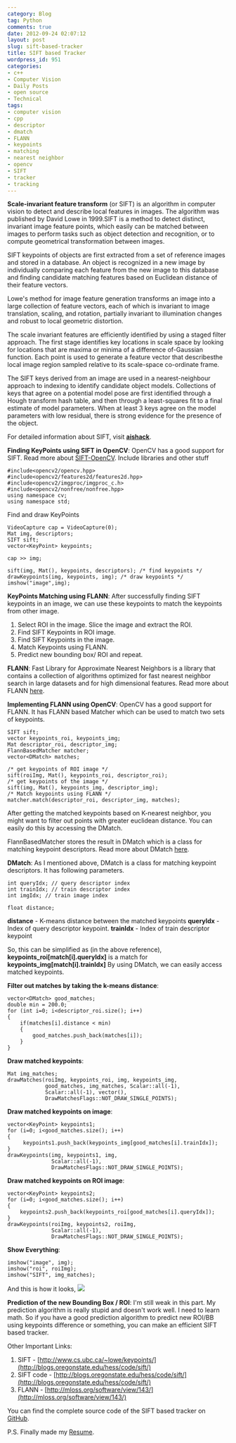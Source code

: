 ```yaml
---
category: Blog
tag: Python
comments: true
date: 2012-09-24 02:07:12
layout: post
slug: sift-based-tracker
title: SIFT based Tracker
wordpress_id: 951
categories:
- c++
- Computer Vision
- Daily Posts
- open source
- Technical
tags:
- computer vision
- cpp
- descriptor
- dmatch
- FLANN
- keypoints
- matching
- nearest neighbor
- opencv
- SIFT
- tracker
- tracking
---
```


**Scale-invariant feature transform** (or SIFT) is an algorithm in computer vision to detect and describe local features in images. The algorithm was published by David Lowe in 1999.SIFT is a method to detect distinct, invariant image feature points, which easily can be matched between images to perform tasks such as object detection and recognition, or to compute geometrical transformation between images.

SIFT keypoints of objects are first extracted from a set of reference images and stored in a database. An object is recognized in a new image by individually comparing each feature from the new image to this database and finding candidate matching features based on Euclidean distance of their feature vectors.

Lowe's method for image feature generation transforms an image into a large collection of feature vectors, each of which is invariant to image translation, scaling, and rotation, partially invariant to illumination changes and robust to local geometric distortion.

The scale invariant features are efficiently identified by using a staged filter approach. The first stage identifies key locations in scale space by looking for locations that are maxima or minima of a difference of-Gaussian function. Each point is used to generate a feature vector that describesthe local image region sampled relative to its scale-space co-ordinate frame.

The SIFT keys derived from an image are used in a nearest-neighbour approach to indexing to identify candidate object models. Collections of keys that agree on a potential model pose are first identified through a Hough transform hash table, and then through a least-squares fit to a final estimate of model parameters. When at least 3 keys agree on the model parameters with low residual, there is strong evidence for the presence of the object.

For detailed information about SIFT, visit **[aishack](http://www.aishack.in/2010/05/sift-scale-invariant-feature-transform/)**.

**Finding KeyPoints using SIFT in OpenCV**:
OpenCV has a good support for SIFT. Read more about [SIFT-OpenCV](http://docs.opencv.org/modules/nonfree/doc/feature_detection.html?highlight=sift).
Include libraries and other stuff
    
    #include<opencv2/opencv.hpp>
    #include<opencv2/features2d/features2d.hpp>
    #include<opencv2/imgproc/imgproc_c.h>
    #include<opencv2/nonfree/nonfree.hpp>
    using namespace cv;
    using namespace std;




Find and draw KeyPoints
    
    VideoCapture cap = VideoCapture(0);
    Mat img, descriptors;
    SIFT sift;
    vector<KeyPoint> keypoints;
    
    cap >> img;
    
    sift(img, Mat(), keypoints, descriptors); /* find keypoints */
    drawKeypoints(img, keypoints, img); /* draw keypoints */
    imshow("image",img);




**KeyPoints Matching using FLANN**:
After successfully finding SIFT keypoints in an image, we can use these keypoints to match the keypoints from other image.

1. Select ROI in the image. Slice the image and extract the ROI.
2. Find SIFT Keypoints in ROI image.
3. Find SIFT Keypoints in the image.
4. Match Keypoints using FLANN.
5. Predict new bounding box/ ROI and repeat.

**FLANN**:
Fast Library for Approximate Nearest Neighbors is a library that contains a collection of algorithms optimized for fast nearest neighbor search in large datasets and for high dimensional features. Read more about FLANN [here](http://people.cs.ubc.ca/~mariusm/index.php/FLANN/FLANN).

**Implementing FLANN using OpenCV**:
OpenCV has a good support for FLANN. It has FLANN based Matcher which can be used to match two sets of keypoints.

    
    SIFT sift;
    vector keypoints_roi, keypoints_img;
    Mat descriptor_roi, descriptor_img;
    FlannBasedMatcher matcher;
    vector<DMatch> matches;
    
    /* get keypoints of ROI image */
    sift(roiImg, Mat(), keypoints_roi, descriptor_roi);
    /* get keypoints of the image */
    sift(img, Mat(), keypoints_img, descriptor_img);
    /* Match keypoints using FLANN */
    matcher.match(descriptor_roi, descriptor_img, matches);




After getting the matched keypoints based on K-nearest neighbor, you might want to filter out points with greater euclidean distance. You can easily do this by accessing the DMatch.

FlannBasedMatcher stores the result in DMatch which is a class for matching keypoint descriptors. Read more about DMatch [here](http://docs.opencv.org/modules/features2d/doc/common_interfaces_of_descriptor_matchers.html?highlight=dmatch#DMatch).

**DMatch**:
As I mentioned above, DMatch is a class for matching keypoint descriptors. It has following parameters.
    
    int queryIdx; // query descriptor index
    int trainIdx; // train descriptor index
    int imgIdx; // train image index
    
    float distance;




**distance** - K-means distance between the matched keypoints
**queryIdx** - Index of query descriptor keypoint.
**trainIdx** - Index of train descriptor keypoint

So, this can be simplified as (in the above reference), **keypoints_roi[match[i].queryIdx]** is a match for **keypoints_img[match[i].trainIdx]**
By using DMatch, we can easily access matched keypoints.

**Filter out matches by taking the k-means distance**:
    
    vector<DMatch> good_matches;
    double min = 200.0;
    for (int i=0; i<descriptor_roi.size(); i++)
    {
        if(matches[i].distance < min)
        {
            good_matches.push_back(matches[i]);
        }
    }




**Draw matched keypoints**:
    
    Mat img_matches;
    drawMatches(roiImg, keypoints_roi, img, keypoints_img,
                good_matches, img_matches, Scalar::all(-1),
                Scalar::all(-1), vector(),
                DrawMatchesFlags::NOT_DRAW_SINGLE_POINTS);




**Draw matched keypoints on image**:
    
    vector<KeyPoint> keypoints1;
    for (i=0; i<good_matches.size(); i++)
    {
         keypoints1.push_back(keypoints_img[good_matches[i].trainIdx]);
    }
    drawKeypoints(img, keypoints1, img,
                  Scalar::all(-1),
                  DrawMatchesFlags::NOT_DRAW_SINGLE_POINTS);




**Draw matched keypoints on ROI image**:
    
    vector<KeyPoint> keypoints2;
    for (i=0; i<good_matches.size(); i++)
    {
        keypoints2.push_back(keypoints_roi[good_matches[i].queryIdx]);
    }
    drawKeypoints(roiImg, keypoints2, roiImg,
                  Scalar::all(-1),
                  DrawMatchesFlags::NOT_DRAW_SINGLE_POINTS);




**Show Everything**:
    
    imshow("image", img);
    imshow("roi", roiImg);
    imshow("SIFT", img_matches);




And this is how it looks,
[![](http://www.jayrambhia.com/blog/wp-content/uploads/2012/09/Screenshot-from-2012-09-23-141503.png)](http://www.jayrambhia.com/blog/wp-content/uploads/2012/09/Screenshot-from-2012-09-23-141503.png)

**Prediction of the new Bounding Box / ROI**:
I'm still weak in this part. My prediction algorithm is really stupid and doesn't work well. I need to learn math. So if you have a good prediction algorithm to predict new ROI/BB using keypoints difference or something, you can make an efficient SIFT based tracker.

Other Important Links:
1. SIFT - [http://www.cs.ubc.ca/~lowe/keypoints/](http://blogs.oregonstate.edu/hess/code/sift/)
2. SIFT code - [http://blogs.oregonstate.edu/hess/code/sift/](http://blogs.oregonstate.edu/hess/code/sift/)
3. FLANN - [http://mloss.org/software/view/143/](http://mloss.org/software/view/143/)

You can find the complete source code of the SIFT based tracker on [GitHub](https://github.com/jayrambhia/Vision/blob/master/OpenCV/C%2B%2B/sift_tracker.cpp).

P.S. Finally made my [Resume](https://docs.google.com/document/d/1vYA-OCUkCLZvJE8ZTGgQ0MOcoEmYAq3rfPs-s0t6XM0/edit).
